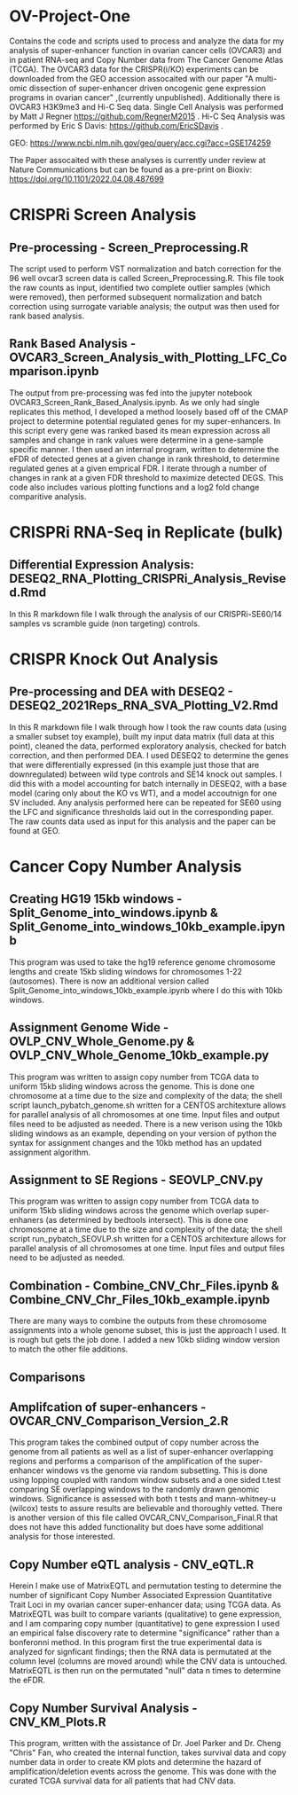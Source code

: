 # OV-Project-One
Contains the code and scripts used to process and analyze the data for my analysis of super-enhancer function in ovarian cancer cells (OVCAR3) and in patient RNA-seq and Copy Number data from The Cancer Genome Atlas (TCGA). The OVCAR3 data for the CRISPR(i/KO) experiments can be downloaded from the GEO accession assocaited with our paper "A multi-omic dissection of super-enhancer driven oncogenic gene expression programs in ovarian cancer" ,(currently unpublished). Additionally there is OVCAR3 H3K9me3 and Hi-C Seq data. Single Cell Analysis was performed by Matt J Regner  https://github.com/RegnerM2015 . Hi-C Seq Analysis was performed by Eric S Davis: https://github.com/EricSDavis .

GEO: https://www.ncbi.nlm.nih.gov/geo/query/acc.cgi?acc=GSE174259

The Paper assocaited with these analyses is currently under review at Nature Communications but can be found as a pre-print on Bioxiv: 
https://doi.org/10.1101/2022.04.08.487699 

# CRISPRi Screen Analysis
## Pre-processing - Screen_Preprocessing.R
The script used to perform VST normalization and batch correction for the 96 well ovcar3 screen data is called Screen_Preprocessing.R. This file took the raw counts as input, identified two complete outlier samples (which were removed), then performed subsequent normalization and batch correction using surrogate variable analysis; the output was then used for rank based analysis. 
## Rank Based Analysis - OVCAR3_Screen_Analysis_with_Plotting_LFC_Comparison.ipynb
The output from pre-processing was fed into the jupyter notebook OVCAR3_Screen_Rank_Based_Analysis.ipynb. As we only had single replicates this method, I developed a method loosely based off of the CMAP project to determine potential regulated genes for my super-enhancers. In this script every gene was ranked based its mean expression across all samples and change in rank values were determine in a gene-sample specific manner. I then used an internal program, written to determine the eFDR of detected genes at a given change in rank threshold, to determine regulated genes at a given emprical FDR. I iterate through a number of changes in rank at a given FDR threshold to maximize detected DEGS. This code also includes various plotting functions and a log2 fold change comparitive analysis. 
# CRISPRi RNA-Seq in Replicate (bulk)
## Differential Expression Analysis: DESEQ2_RNA_Plotting_CRISPRi_Analysis_Revised.Rmd
In this R markdown file I walk through the analysis of our CRISPRi-SE60/14 samples vs scramble guide (non targeting) controls. 
# CRISPR Knock Out Analysis 
## Pre-processing and DEA with DESEQ2 - DESEQ2_2021Reps_RNA_SVA_Plotting_V2.Rmd
In this R markdown file I walk through how I took the raw counts data (using a smaller subset toy example), built my input data matrix (full data at this point), cleaned the data, performed exploratory analysis, checked for batch correction, and then performed DEA. I used DESEQ2 to determine the genes that were differentially expressed (in this example just those that are downregulated) between wild type controls and SE14 knock out samples. I did this with a model accounting for batch internally in DESEQ2, with a base model (caring only about the KO vs WT), and a model accoutnign for one SV included. Any analysis performed here can be repeated for SE60 using the LFC and significance thresholds laid out in the corresponding paper. The raw counts data used as input for this analysis and the paper can be found at GEO. 

# Cancer Copy Number Analysis 
## Creating HG19 15kb windows - Split_Genome_into_windows.ipynb & Split_Genome_into_windows_10kb_example.ipynb
This program was used to take the hg19 reference genome chromosome lengths and create 15kb sliding windows for chromosomes 1-22 (autosomes). There is now an additional version called Split_Genome_into_windows_10kb_example.ipynb where I do this with 10kb windows. 
## Assignment Genome Wide - OVLP_CNV_Whole_Genome.py & OVLP_CNV_Whole_Genome_10kb_example.py
This program was written to assign copy number from TCGA data to uniform 15kb sliding windows across the genome. This is done one chromosome at a time due to the size and complexity of the data; the shell script launch_pybatch_genome.sh written for a CENTOS architexture allows for parallel analysis of all chromosomes at one time. Input files and output files need to be adjusted as needed. There is a new verison using the 10kb sliding windows as an example, depending on your version of python the syntax for assignment changes and the 10kb method has an updated assignment algorithm. 
## Assignment to SE Regions - SEOVLP_CNV.py
This program was written to assign copy number from TCGA data to uniform 15kb sliding windows across the genome which overlap super-enhaners (as determined by bedtools intersect). This is done one chromosome at a time due to the size and complexity of the data; the shell script run_pybatch_SEOVLP.sh written for a CENTOS architexture allows for parallel analysis of all chromosomes at one time. Input files and output files need to be adjusted as needed. 
## Combination - Combine_CNV_Chr_Files.ipynb & Combine_CNV_Chr_Files_10kb_example.ipynb
There are many ways to combine the outputs from these chromosome assignments into a whole genome subset, this is just the approach I used. It is rough but gets the job done. I added a new 10kb sliding window version to match the other file additions. 
## Comparisons
## Amplifcation of super-enhancers - OVCAR_CNV_Comparison_Version_2.R
This program takes the combined output of copy number across the genome from all patients as well as a list of super-enhancer overlapping regions and performs a comparison of the amplification of the super-enhancer windows vs the genome via random subsetting. This is done using lopping coupled with random window subsets and a one sided t.test comparing SE overlapping windows to the randomly drawn genomic windows. Significance is assessed with both t tests and mann-whitney-u (wilcox) tests to assure results are believable and thoroughly vetted. There is another version of this file called OVCAR_CNV_Comparison_Final.R that does not have this added functionality but does have some additional analysis for those interested.
## Copy Number eQTL analysis - CNV_eQTL.R
Herein I make use of MatrixEQTL and permutation testing to determine the number of significant Copy Number Associated Expression Quantitative Trait Loci in my ovarian cancer super-enhancer data; using TCGA data. As MatrixEQTL was built to compare variants (qualitative) to gene expression, and I am comparing copy number (quantitative) to gene expression I used an empirical false discovery rate to determine "significance" rather than a bonferonni method. In this program first the true experimental data is analyzed for signficant findings; then the RNA data is permutated at the column level (columns are moved around) while the CNV data is untouched. MatrixEQTL is then run on the permutated "null" data n times to determine the eFDR. 
## Copy Number Survival Analysis - CNV_KM_Plots.R 
This program, written with the assistance of Dr. Joel Parker and Dr. Cheng "Chris" Fan, who created the internal function, takes survival data and copy number data in order to create KM plots and determine the hazard of amplification/deletion events across the genome. This was done with the curated TCGA survival data for all patients that had CNV data. 
